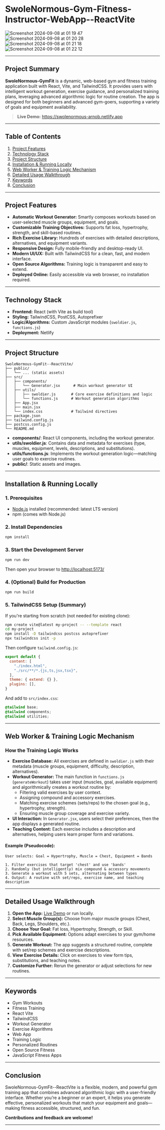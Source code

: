 # SwoleNormous-Gym-Fitness-Instructor-WebApp--ReactVite

![Screenshot 2024-09-08 at 01 19 47](https://github.com/user-attachments/assets/20bc47ba-6ccf-458b-bd37-6449cd0f1c1f) ![Screenshot 2024-09-08 at 01 20 28](https://github.com/user-attachments/assets/73df8bd0-2946-46d4-8b92-28a154173830) ![Screenshot 2024-09-08 at 01 21 18](https://github.com/user-attachments/assets/ffe45b85-5246-4b4e-9cc9-e1c77507519d) ![Screenshot 2024-09-08 at 01 22 12](https://github.com/user-attachments/assets/11391ac5-fbad-4754-bfa3-3d77d5a970c0)

---

## Project Summary

**SwoleNormous-GymFit** is a dynamic, web-based gym and fitness training application built with React, Vite, and TailwindCSS. It provides users with intelligent workout generation, exercise guidance, and personalized training plans, leveraging advanced algorithmic logic for routine creation. The app is designed for both beginners and advanced gym-goers, supporting a variety of goals and equipment availability.

> **Live Demo:** https://swolenormous-arnob.netlify.app

---

## Table of Contents

1. [Project Features](#project-features)
2. [Technology Stack](#technology-stack)
3. [Project Structure](#project-structure)
4. [Installation & Running Locally](#installation--running-locally)
5. [Web Worker & Training Logic Mechanism](#web-worker--training-logic-mechanism)
6. [Detailed Usage Walkthrough](#detailed-usage-walkthrough)
7. [Keywords](#keywords)
8. [Conclusion](#conclusion)

---

## Project Features

- **Automatic Workout Generator:** Smartly composes workouts based on user-selected muscle groups, equipment, and goals.
- **Customizable Training Objectives:** Supports fat loss, hypertrophy, strength, and skill-based routines.
- **Rich Exercise Library:** Hundreds of exercises with detailed descriptions, alternatives, and equipment variants.
- **Responsive Design:** Fully mobile-friendly and desktop-ready UI.
- **Modern UI/UX:** Built with TailwindCSS for a clean, fast, and modern interface.
- **Open Source Algorithms:** Training logic is transparent and easy to extend.
- **Deployed Online:** Easily accessible via web browser, no installation required.

---

## Technology Stack

- **Frontend:** React (with Vite as build tool)
- **Styling:** TailwindCSS, PostCSS, Autoprefixer
- **Logic/Algorithms:** Custom JavaScript modules (`swoldier.js`, `functions.js`)
- **Deployment:** Netlify

---

## Project Structure

```
SwoleNormous-GymFit--ReactVite/
├── public/
│   └── ... (static assets)
├── src/
│   ├── components/
│   │   └── Generator.jsx      # Main workout generator UI
│   ├── utils/
│   │   ├── swoldier.js       # Core exercise definitions and logic
│   │   └── functions.js      # Workout generation algorithms
│   ├── App.jsx
│   ├── main.jsx
│   └── index.css             # Tailwind directives
├── package.json
├── tailwind.config.js
├── postcss.config.js
└── README.md
```

- **components/**: React UI components, including the workout generator.
- **utils/swoldier.js**: Contains data and metadata for exercises (type, muscles, equipment, levels, descriptions, and substitutions).
- **utils/functions.js**: Implements the workout generation logic—matching user goals to exercise routines.
- **public/**: Static assets and images.

---

## Installation & Running Locally

### 1. Prerequisites

- [Node.js](https://nodejs.org/en/) installed (recommended: latest LTS version)
- npm (comes with Node.js)

### 2. Install Dependencies

```sh
npm install
```

### 3. Start the Development Server

```sh
npm run dev
```
Then open your browser to [http://localhost:5173/](http://localhost:5173/)

### 4. (Optional) Build for Production

```sh
npm run build
```

### 5. TailwindCSS Setup (Summary)

If you're starting from scratch (not needed for existing clone):

```sh
npm create vite@latest my-project -- --template react
cd my-project
npm install -D tailwindcss postcss autoprefixer
npx tailwindcss init -p
```

Then configure `tailwind.config.js`:

```js
export default {
  content: [
    "./index.html",
    "./src/**/*.{js,ts,jsx,tsx}",
  ],
  theme: { extend: {} },
  plugins: [],
}
```

And add to `src/index.css`:

```css
@tailwind base;
@tailwind components;
@tailwind utilities;
```

---

## Web Worker & Training Logic Mechanism

### How the Training Logic Works

- **Exercise Database:** All exercises are defined in `swoldier.js` with their metadata (muscle groups, equipment, difficulty, description, alternatives).
- **Workout Generator:** The main function in `functions.js` (`generateWorkout`) takes user input (muscles, goal, available equipment) and algorithmically creates a workout routine by:
  - Filtering valid exercises by user context.
  - Assigning compound and accessory exercises.
  - Matching exercise schemes (sets/reps) to the chosen goal (e.g., hypertrophy, strength).
  - Ensuring muscle group coverage and exercise variety.
- **UI Interaction:** In `Generator.jsx`, users select their preferences, then the app displays a generated routine.
- **Teaching Content:** Each exercise includes a description and alternatives, helping users learn proper form and variations.

#### Example (Pseudocode):

```
User selects: Goal = Hypertrophy, Muscle = Chest, Equipment = Bands

1. Filter exercises that target 'chest' and use 'bands'
2. Randomly (but intelligently) mix compound & accessory movements
3. Generate a workout with 5 sets, alternating between types
4. Output: A routine with set/reps, exercise name, and teaching description
```

---

## Detailed Usage Walkthrough

1. **Open the App:** [Live Demo](https://swolenormous-arnob.netlify.app) or run locally.
2. **Select Muscle Group(s):** Choose from major muscle groups (Chest, Back, Legs, Shoulders, etc.).
3. **Choose Your Goal:** Fat loss, Hypertrophy, Strength, or Skill.
4. **Pick Available Equipment:** Options adapt exercises to your gym/home resources.
5. **Generate Workout:** The app suggests a structured routine, complete with set/rep schemes and exercise descriptions.
6. **View Exercise Details:** Click on exercises to view form tips, substitutions, and teaching notes.
7. **Customize Further:** Rerun the generator or adjust selections for new routines.

---

## Keywords

- Gym Workouts
- Fitness Training
- React Vite
- TailwindCSS
- Workout Generator
- Exercise Algorithms
- Web App
- Training Logic
- Personalized Routines
- Open Source Fitness
- JavaScript Fitness Apps

---

## Conclusion

SwoleNormous-GymFit--ReactVite is a flexible, modern, and powerful gym training app that combines advanced algorithmic logic with a user-friendly interface. Whether you’re a beginner or an expert, it helps you generate effective, personalized workouts that match your equipment and goals—making fitness accessible, structured, and fun.

**Contributions and feedback are welcome!**

---
